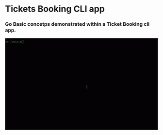 # Tickets Booking CLI app
### Go Basic concetps demonstrated within a Ticket Booking cli app.
![demo.gif](demo.gif)
